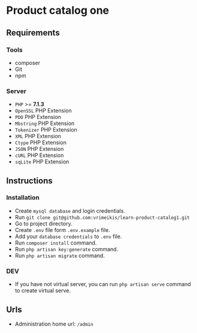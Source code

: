 # Product catalog one

## Requirements

### Tools

- composer
- Git
- npm

### Server

- `PHP` >= **7.1.3**
- `OpenSSL` PHP Extension
- `PDO` PHP Extension
- `Mbstring` PHP Extension
- `Tokenizer` PHP Extension
- `XML` PHP Extension
- `Ctype` PHP Extension
- `JSON` PHP Extension
- `cURL` PHP Extension
- `sqLite` PHP Extension

## Instructions

### Installation

- Create `mysql database` and login credentials.
- Run `git clone git@github.com:vrimeikis/learn-product-catalog1.git`
- Go to project directory.
- Create `.env` file form `.env.example` file.
- Add your `database credentials` to `.env` file.
- Run `composer install` command.
- Run `php artisan key:generate` command.
- Run `php artisan migrate` command.

### DEV

- If you have not virtual server, you can run `php artisan serve` command to create virtual serve.

## Urls

- Administration home url: `/admin`